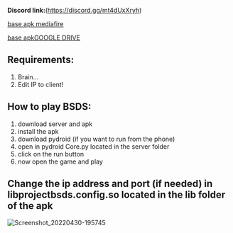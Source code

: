 **Discord link:**(https://discord.gg/mt4dUxXryh)

[base apk mediafire](https://www.mediafire.com/file/njptm3nhto0xm19/com.projectsbsds.v43229-rev1.apk/file)

[base apkGOOGLE DRIVE](https://drive.google.com/file/d/1BKjqkRdPO9FAA5HcEPdiEKzUBhtifwl7/view?usp=sharing)

## Requirements: ##
1. Brain...
2. Edit IP to client!

## How to play BSDS: ##
1. download server and apk
2. install the apk
3. download pydroid (if you want to run from the phone)
4. open in pydroid Core.py located in the server folder
5. click on the run button
6. now open the game and play

## Change the ip address and port (if needed) in libprojectbsds.config.so located in the lib folder of the apk ##

![Screenshot_20220430-195745](https://user-images.githubusercontent.com/52799759/166126704-d3733802-daf2-4594-9070-24ed776b6f1c.png)
